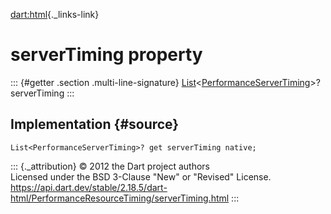 [dart:html](../../dart-html/dart-html-library){._links-link}

serverTiming property
=====================

::: {#getter .section .multi-line-signature}
[List](../../dart-core/list-class)\<[PerformanceServerTiming](../performanceservertiming-class)\>?
serverTiming
:::

Implementation {#source}
--------------

``` {.language-dart data-language="dart"}
List<PerformanceServerTiming>? get serverTiming native;
```

::: {._attribution}
© 2012 the Dart project authors\
Licensed under the BSD 3-Clause \"New\" or \"Revised\" License.\
<https://api.dart.dev/stable/2.18.5/dart-html/PerformanceResourceTiming/serverTiming.html>
:::
